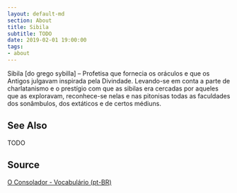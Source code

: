 ```yaml
---
layout: default-md
section: About
title: Sibila
subtitle: TODO
date: 2019-02-01 19:00:00
tags:
- about
---
```


Sibila [do grego sybilla] – Profetisa que fornecia os oráculos e que os Antigos julgavam inspirada pela Divindade. Levando-se em conta a parte de charlatanismo e o prestígio com que as sibilas era cercadas por aqueles que as exploravam, reconhece-se nelas e nas pitonisas todas as faculdades dos sonâmbulos, dos extáticos e de certos médiuns.

## See Also
TODO

## Source
[O Consolador - Vocabulário (pt-BR)](http://www.oconsolador.com.br/linkfixo/vocabulario/principal.html)
